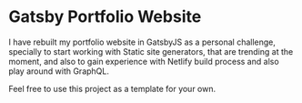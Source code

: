 # Gatsby Portfolio Website

I have rebuilt my portfolio website in GatsbyJS as a personal challenge, specially to start working with Static site generators, that are trending at the moment, and also to gain experience with Netlify build process and also play around with GraphQL.

Feel free to use this project as a template for your own.
